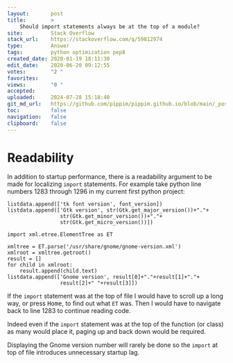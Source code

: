 ```yaml
---
layout:       post
title:        >
    Should import statements always be at the top of a module?
site:         Stack Overflow
stack_url:    https://stackoverflow.com/q/59812974
type:         Answer
tags:         python optimization pep8
created_date: 2020-01-19 18:11:30
edit_date:    2020-06-20 09:12:55
votes:        "2 "
favorites:    
views:        "0 "
accepted:     
uploaded:     2024-07-28 15:18:40
git_md_url:   https://github.com/pippim/pippim.github.io/blob/main/_posts/2020/2020-01-19-Should-import-statements-always-be-at-the-top-of-a-module_.md
toc:          false
navigation:   false
clipboard:    false
---
```


# Readability

In addition to startup performance, there is a readability argument to be made for localizing `import` statements. For example take python line numbers 1283 through 1296 in my current first python project:

``` 
listdata.append(['tk font version', font_version])
listdata.append(['Gtk version', str(Gtk.get_major_version())+"."+
                 str(Gtk.get_minor_version())+"."+
                 str(Gtk.get_micro_version())])

import xml.etree.ElementTree as ET

xmltree = ET.parse('/usr/share/gnome/gnome-version.xml')
xmlroot = xmltree.getroot()
result = []
for child in xmlroot:
    result.append(child.text)
listdata.append(['Gnome version', result[0]+"."+result[1]+"."+
                 result[2]+" "+result[3]])
```

If the `import` statement was at the top of file I would have to scroll up a long way, or press <kbd>Home</kbd>, to find out what `ET` was. Then I would have to navigate back to line 1283 to continue reading code.

Indeed even if the `import` statement was at the top of the function (or class) as many would place it, paging up and back down would be required.

Displaying the Gnome version number will rarely be done so the `import` at top of file introduces unnecessary startup lag.
